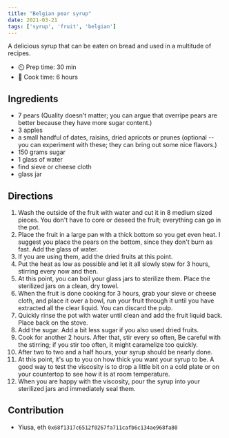 ```yaml
---
title: "Belgian pear syrup"
date: 2021-03-21
tags: ['syrup', 'fruit', 'belgian']
---
```


A delicious syrup that can be eaten on bread and used in a multitude of recipes.

- ⏲️ Prep time: 30 min
- 🍳 Cook time: 6 hours

## Ingredients

- 7 pears (Quality doesn't matter; you can argue that overripe pears are better because they have more sugar content.)
- 3 apples
- a small handful of dates, raisins, dried apricots or prunes (optional -- you can experiment with these; they can bring out some nice flavors.)
- 150 grams sugar
- 1 glass of water
- find sieve or cheese cloth
- glass jar

## Directions

1. Wash the outside of the fruit with water and cut it in 8 medium sized pieces. You don't have to core or deseed the fruit; everything can go in the pot.
2. Place the fruit in a large pan with a thick bottom so you get even heat. I suggest you place the pears on the bottom, since they don't burn as fast. Add the glass of water.
3. If you are using them, add the dried fruits at this point.
4. Put the heat as low as possible and let it all slowly stew for 3 hours, stirring every now and then.
5. At this point, you can boil your glass jars to sterilize them. Place the sterilized jars on a clean, dry towel.
6. When the fruit is done cooking for 3 hours, grab your sieve or cheese cloth, and place it over a bowl, run your fruit through it until you have extracted all the clear liquid. You can discard the pulp.
7. Quickly rinse the pot with water until clean and add the fruit liquid back. Place back on the stove.
8. Add the sugar. Add a bit less sugar if you also used dried fruits.
9. Cook for another 2 hours. After that, stir every so often, Be careful with the stirring; if you stir too often, it might caramelize too quickly.
10. After two to two and a half hours, your syrup should be nearly done.
11. At this point, it's up to you on how thick you want your syrup to be. A good way to test the viscosity is to drop a little bit on a cold plate or on your countertop to see how it is at room temperature.
12. When you are happy with the viscosity, pour the syrup into your sterilized jars and immediately seal them.

## Contribution

- Yiusa, eth `0x68f1317c6512f0267fa711cafb6c134ae968fa80`
